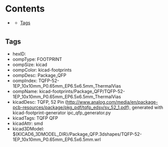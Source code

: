 



Contents
========

* [](#)
	* [Tags](#tags)

# 

## Tags

- hexID: 
- oompType: FOOTPRINT
- oompSize: kicad
- oompColor: kicad-footprints
- oompDesc: Package_QFP
- oompIndex: TQFP-52-1EP_10x10mm_P0.65mm_EP6.5x6.5mm_ThermalVias
- oompName: kicad-footprints/Package_QFP/TQFP-52-1EP_10x10mm_P0.65mm_EP6.5x6.5mm_ThermalVias
- kicadDesc: TQFP, 52 Pin (http://www.analog.com/media/en/package-pcb-resources/package/pkg_pdf/tqfp_edsv/sv_52_1.pdf), generated with kicad-footprint-generator ipc_qfp_generator.py
- kicadTags: TQFP QFP
- kicadAttr: smd
- kicad3DModel: ${KICAD6_3DMODEL_DIR}/Package_QFP.3dshapes/TQFP-52-1EP_10x10mm_P0.65mm_EP6.5x6.5mm.wrl
